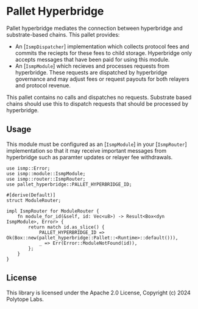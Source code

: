 # Pallet Hyperbridge

Pallet hyperbridge mediates the connection between hyperbridge and substrate-based chains. This pallet provides:

 - An [`IsmpDispatcher`] implementation which collects protocol fees and commits the reciepts for these fees to child storage. Hyperbridge only accepts messages that have been paid for using this module.
 - An [`IsmpModule`] which recieves and processes requests from hyperbridge. These requests are dispatched by hyperbridge governance and may adjust fees or request payouts for both relayers and protocol revenue.

This pallet contains no calls and dispatches no requests. Substrate based chains should use this to dispatch requests that should be processed by hyperbridge.

## Usage

This module must be configured as an [`IsmpModule`] in your [`IsmpRouter`] implementation so that it may receive
important messages from hyperbridge such as paramter updates or relayer fee withdrawals.

```rust,ignore
use ismp::Error;
use ismp::module::IsmpModule;
use ismp::router::IsmpRouter;
use pallet_hyperbridge::PALLET_HYPERBRIDGE_ID;

#[derive(Default)]
struct ModuleRouter;

impl IsmpRouter for ModuleRouter {
    fn module_for_id(&self, id: Vec<u8>) -> Result<Box<dyn IsmpModule>, Error> {
        return match id.as_slice() {
            PALLET_HYPERBRIDGE_ID => Ok(Box::new(pallet_hyperbridge::Pallet::<Runtime>::default())),
            _ => Err(Error::ModuleNotFound(id)),
        };
    }
}
```

## License

This library is licensed under the Apache 2.0 License, Copyright (c) 2024 Polytope Labs.

